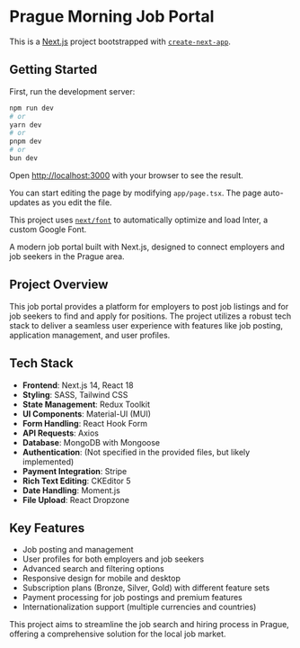 # Prague Morning Job Portal

This is a [Next.js](https://nextjs.org/) project bootstrapped with [`create-next-app`](https://github.com/vercel/next.js/tree/canary/packages/create-next-app).

## Getting Started

First, run the development server:

```bash
npm run dev
# or
yarn dev
# or
pnpm dev
# or
bun dev
```

Open [http://localhost:3000](http://localhost:3000) with your browser to see the result.

You can start editing the page by modifying `app/page.tsx`. The page auto-updates as you edit the file.

This project uses [`next/font`](https://nextjs.org/docs/basic-features/font-optimization) to automatically optimize and load Inter, a custom Google Font.

A modern job portal built with Next.js, designed to connect employers and job seekers in the Prague area.

## Project Overview

This job portal provides a platform for employers to post job listings and for job seekers to find and apply for positions. The project utilizes a robust tech stack to deliver a seamless user experience with features like job posting, application management, and user profiles.

## Tech Stack

- **Frontend**: Next.js 14, React 18
- **Styling**: SASS, Tailwind CSS
- **State Management**: Redux Toolkit
- **UI Components**: Material-UI (MUI)
- **Form Handling**: React Hook Form
- **API Requests**: Axios
- **Database**: MongoDB with Mongoose
- **Authentication**: (Not specified in the provided files, but likely implemented)
- **Payment Integration**: Stripe
- **Rich Text Editing**: CKEditor 5
- **Date Handling**: Moment.js
- **File Upload**: React Dropzone

## Key Features

- Job posting and management
- User profiles for both employers and job seekers
- Advanced search and filtering options
- Responsive design for mobile and desktop
- Subscription plans (Bronze, Silver, Gold) with different feature sets
- Payment processing for job postings and premium features
- Internationalization support (multiple currencies and countries)

This project aims to streamline the job search and hiring process in Prague, offering a comprehensive solution for the local job market.
